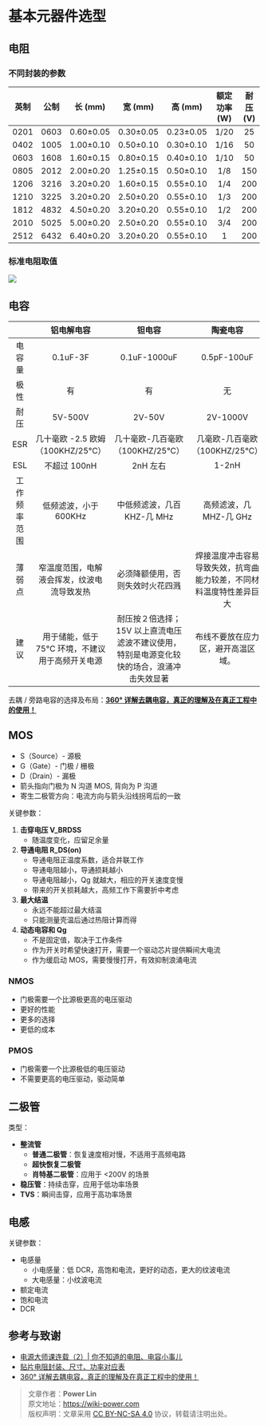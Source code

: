 # 基本元器件选型

## 电阻

### 不同封装的参数

| 英制  | 公制  |  长 (mm)  |  宽 (mm)  |  高 (mm)  | 额定功率 (W) | 耐压 (V) |
| :---: | :---: | :-------: | :-------: | :-------: | :----------: | :------: |
| 0201  | 0603  | 0.60±0.05 | 0.30±0.05 | 0.23±0.05 |     1/20     |    25    |
| 0402  | 1005  | 1.00±0.10 | 0.50±0.10 | 0.30±0.10 |     1/16     |    50    |
| 0603  | 1608  | 1.60±0.15 | 0.80±0.15 | 0.40±0.10 |     1/10     |    50    |
| 0805  | 2012  | 2.00±0.20 | 1.25±0.15 | 0.50±0.10 |     1/8      |   150    |
| 1206  | 3216  | 3.20±0.20 | 1.60±0.15 | 0.55±0.10 |     1/4      |   200    |
| 1210  | 3225  | 3.20±0.20 | 2.50±0.20 | 0.55±0.10 |     1/3      |   200    |
| 1812  | 4832  | 4.50±0.20 | 3.20±0.20 | 0.55±0.10 |     1/2      |   200    |
| 2010  | 5025  | 5.00±0.20 | 2.50±0.20 | 0.55±0.10 |     3/4      |   200    |
| 2512  | 6432  | 6.40±0.20 | 3.20±0.20 | 0.55±0.10 |      1       |   200    |

### 标准电阻取值

![](https://wiki-media-1253965369.cos.ap-guangzhou.myqcloud.com/img/20200203195055.png)

## 电容

|              |                    铝电解电容                    |                                           钽电容                                           |                              陶瓷电容                              |
| :----------: | :----------------------------------------------: | :----------------------------------------------------------------------------------------: | :----------------------------------------------------------------: |
|    电容量    |                     0.1uF-3F                     |                                        0.1uF-1000uF                                        |                            0.5pF-100uF                             |
|     极性     |                        有                        |                                             有                                             |                                 无                                 |
|     耐压     |                     5V-500V                      |                                           2V-50V                                           |                              2V-1000V                              |
|     ESR      |        几十毫欧 -2.5 欧姆 （100KHZ/25°C）        |                              几十毫欧-几百毫欧（100KHZ/25°C）                              |                   几毫欧-几百毫欧（100KHZ/25°C）                   |
|     ESL      |                   不超过 100nH                   |                                          2nH 左右                                          |                               1-2nH                                |
| 工作频率范围 |              低频滤波，小于 600KHz               |                                中低频滤波，几百 KHZ-几 MHz                                 |                      高频滤波，几 MHZ-几 GHz                       |
|    薄弱点    |    窄温度范围，电解液会挥发，纹波电流导致发热    |                              必须降额使用，否则失效时火花四溅                              | 焊接温度冲击容易导致失效，抗弯曲能力较差，不同材料温度特性差异巨大 |
|     建议     | 用于储能，低于 75°C 环境，不建议用于高频开关电源 | 耐压按２倍选择；15V 以上直流电压滤波不建议使用，特别是电源变化较快的场合，浪涌冲击失效显著 |                 布线不要放在应力区，避开高温区域。                 |

去耦 / 旁路电容的选择及布局：[**360° 详解去耦电容，真正的理解及在真正工程中的使用！**](https://blog.csdn.net/ima_xu/article/details/85008406)

## MOS

* S（Source）- 源极
* G（Gate）- 门极 / 栅极
* D（Drain）- 漏极
* 箭头指向门极为 N 沟道 MOS, 背向为 P 沟道
* 寄生二极管方向：电流方向与箭头沿线拐弯后的一致

关键参数：
1. **击穿电压 V_BRDSS**
   * 随温度变化，应留足余量
2. **导通电阻 R_DS(on)**
   * 导通电阻正温度系数，适合并联工作
   * 导通电阻越小，导通损耗越小
   * 导通电阻越小，Qg 就越大，相应的开关速度变慢
   * 带来的开关损耗越大，高频工作下需要折中考虑
3. **最大结温**
   * 永远不能超过最大结温
   * 只能测量壳温后通过热阻计算而得
4. **动态电容和 Qg**
   * 不是固定值，取决于工作条件
   * 作为开关时希望快速打开，需要一个驱动芯片提供瞬间大电流
   * 作为缓启动 MOS，需要慢慢打开，有效抑制浪涌电流

### NMOS
* 门极需要一个比源极更高的电压驱动
* 更好的性能
* 更多的选择
* 更低的成本

### PMOS
* 门极需要一个比源极低的电压驱动
* 不需要更高的电压驱动，驱动简单

## 二极管

类型：

* **整流管**
  * **普通二极管**：恢复速度相对慢，不适用于高频电路
  * **超快恢复二极管**
  * **肖特基二极管**：应用于 <200V 的场景
* **稳压管**：持续击穿，应用于低功率场景
* **TVS**：瞬间击穿，应用于高功率场景

## 电感

关键参数：

* 电感量
  * 小电感量：低 DCR，高饱和电流，更好的动态，更大的纹波电流
  * 大电感量：小纹波电流
* 额定电流
* 饱和电流
* DCR

## 参考与致谢
* [电源大师课连载（2）| 你不知道的电阻、电容小事儿](https://mp.weixin.qq.com/s/HUWal1ooXUn9PYKf89oGSQ)
* [贴片电阻封装、尺寸、功率对应表](http://www.fxdzw.com/rmjb/%E8%B4%B4%E7%89%87%E7%94%B5%E9%98%BB%E5%B0%81%E8%A3%85%E3%80%81%E5%B0%BA%E5%AF%B8%E3%80%81%E5%8A%9F%E7%8E%87%E5%AF%B9%E5%BA%94%E8%A1%A8.pdf)
* [360° 详解去耦电容，真正的理解及在真正工程中的使用！](https://blog.csdn.net/ima_xu/article/details/85008406)

> 文章作者：**Power Lin**  
> 原文地址：<https://wiki-power.com>  
> 版权声明：文章采用 [CC BY-NC-SA 4.0](https://creativecommons.org/licenses/by/4.0/deed.zh) 协议，转载请注明出处。